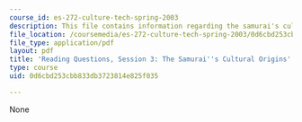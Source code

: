 ```yaml
---
course_id: es-272-culture-tech-spring-2003
description: This file contains information regarding the samurai's cultural origins.
file_location: /coursemedia/es-272-culture-tech-spring-2003/0d6cbd253cbb833db3723814e825f035_MITES_272S03_q03.pdf
file_type: application/pdf
layout: pdf
title: 'Reading Questions, Session 3: The Samurai''s Cultural Origins'
type: course
uid: 0d6cbd253cbb833db3723814e825f035

---
```

None